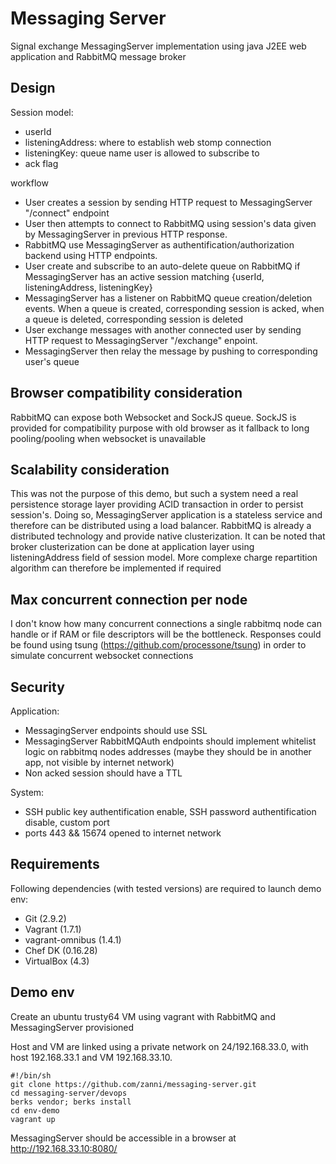 # Messaging Server 

Signal exchange MessagingServer implementation using java J2EE web application and RabbitMQ message broker

## Design

Session model:
- userId
- listeningAddress: where to establish web stomp connection
- listeningKey: queue name user is allowed to subscribe to
- ack flag

workflow 
- User creates a session by sending HTTP request to MessagingServer "/connect" endpoint 
- User then attempts to connect to RabbitMQ using session's data given by MessagingServer in previous HTTP response.
- RabbitMQ use MessagingServer as authentification/authorization backend using HTTP endpoints. 
- User create and subscribe to an auto-delete queue on RabbitMQ if MessagingServer has an active session matching {userId, listeningAddress, listeningKey}
- MessagingServer has a listener on RabbitMQ queue creation/deletion events. When a queue is created, corresponding session is acked, when a queue is deleted, corresponding session is deleted
- User exchange messages with another connected user by sending HTTP request to MessagingServer "/exchange" enpoint. 
- MessagingServer then relay the message by pushing to corresponding user's queue

## Browser compatibility consideration

RabbitMQ can expose both Websocket and SockJS queue. SockJS is provided for compatibility purpose with old browser as it fallback to long pooling/pooling when websocket is unavailable

## Scalability consideration

This was not the purpose of this demo, but such a system need a real persistence storage layer providing ACID transaction in order to persist session's. Doing so, MessagingServer application is a stateless service and therefore can be distributed using a load balancer. RabbitMQ is already a distributed technology and provide native clusterization. It can be noted that broker clusterization can be done at application layer using listeningAddress field of session model. More complexe charge repartition algorithm can therefore be implemented if required

## Max concurrent connection per node

I don't know how many concurrent connections a single rabbitmq node can handle or if RAM or file descriptors will be the bottleneck.
Responses could be found using tsung (https://github.com/processone/tsung) in order to simulate concurrent websocket connections

## Security 

Application:
- MessagingServer endpoints should use SSL
- MessagingServer RabbitMQAuth endpoints should implement whitelist logic on rabbitmq nodes addresses (maybe they should be in another app, not visible by internet network)
- Non acked session should have a TTL

System:
- SSH public key authentification enable, SSH password authentification disable, custom port
- ports 443 && 15674 opened to internet network


## Requirements

Following dependencies (with tested versions) are required to launch demo env:
 - Git (2.9.2)
 - Vagrant (1.7.1)
 - vagrant-omnibus (1.4.1)
 - Chef DK (0.16.28)
 - VirtualBox (4.3)

## Demo env

Create an ubuntu trusty64 VM using vagrant with RabbitMQ and MessagingServer provisioned

Host and VM are linked using a private network on 24/192.168.33.0, with host 192.168.33.1 and VM 192.168.33.10.

	
	#!/bin/sh
	git clone https://github.com/zanni/messaging-server.git
	cd messaging-server/devops
	berks vendor; berks install
	cd env-demo
	vagrant up


MessagingServer should be accessible in a browser at
	http://192.168.33.10:8080/





